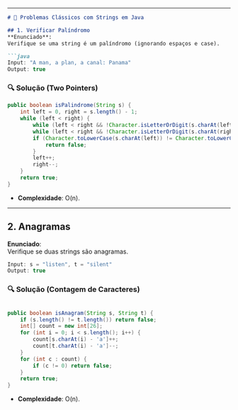 
---
```markdown
# 🎯 Problemas Clássicos com Strings em Java

## 1. Verificar Palíndromo
**Enunciado**:
Verifique se uma string é um palíndromo (ignorando espaços e case).

```java
Input: "A man, a plan, a canal: Panama"
Output: true
```

### 🔍 Solução (Two Pointers)

```java
public boolean isPalindrome(String s) {
    int left = 0, right = s.length() - 1;
    while (left < right) {
        while (left < right && !Character.isLetterOrDigit(s.charAt(left))) left++;
        while (left < right && !Character.isLetterOrDigit(s.charAt(right))) right--;
        if (Character.toLowerCase(s.charAt(left)) != Character.toLowerCase(s.charAt(right))) {
            return false;
        }
        left++;
        right--;
    }
    return true;
}
```
-   **Complexidade**: O(n).
   
----------

## 2. Anagramas

**Enunciado**:  
Verifique se duas strings são anagramas.

```java
Input: s = "listen", t = "silent"
Output: true
```
### 🔍 Solução (Contagem de Caracteres)

```java

public boolean isAnagram(String s, String t) {
    if (s.length() != t.length()) return false;
    int[] count = new int[26];
    for (int i = 0; i < s.length(); i++) {
        count[s.charAt(i) - 'a']++;
        count[t.charAt(i) - 'a']--;
    }
    for (int c : count) {
        if (c != 0) return false;
    }
    return true;
}
```
-   **Complexidade**: O(n).